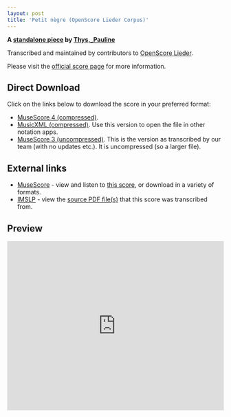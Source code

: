 ```yaml
---
layout: post
title: 'Petit nègre (OpenScore Lieder Corpus)'
---
```


__A [standalone piece](https://fourscoreandmore.org/OpenScore/Thys%2C_Pauline/_/) by [Thys,_Pauline](https://fourscoreandmore.org/OpenScore/Thys%2C_Pauline)__

Transcribed and maintained by contributors to [OpenScore Lieder].

Please visit the [official score page] for more information.

[official score page]: https://musescore.com/openscore-lieder-corpus/scores/6670960
[OpenScore Lieder]: https://musescore.com/openscore-lieder-corpus

## Direct Download

Click on the links below to download the score in your preferred format:
- [MuseScore 4 (compressed)](https://fourscoreandmore.org/OpenScore/Thys%2C_Pauline/_/Petit_n%C3%A8gre.mscz).
- [MusicXML (compressed)](https://fourscoreandmore.org/OpenScore/Thys%2C_Pauline/_/Petit_n%C3%A8gre.mxl). Use this version to open the file in other notation apps.
- [MuseScore 3 (uncompressed)](https://raw.githubusercontent.com/OpenScore/Lieder/refs/heads/main/scores/Thys%2C_Pauline/_/Petit_n%C3%A8gre/lc6670960.mscx). This is the version as transcribed by our team (with no updates etc.). It is uncompressed (so a larger file).

## External links

- [MuseScore] - view and listen to [this score][MuseScore], or download in a variety of formats.
- [IMSLP] - view the [source PDF file(s)][IMSLP] that this score was transcribed from.

[MuseScore]: https://musescore.com/score/6670960
[IMSLP]: https://imslp.org/wiki/Special:ReverseLookup/517100

## Preview

<iframe width="100%" height="394" src="https://musescore.com/openscore-lieder-corpus/scores/6670960/embed" frameborder="0" allowfullscreen allow="autoplay; fullscreen"></iframe>
